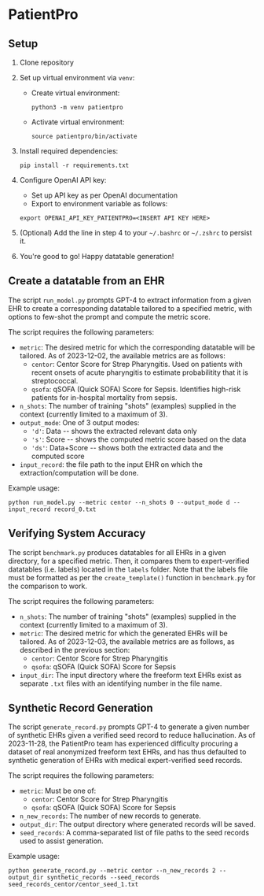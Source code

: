 # PatientPro

## Setup
1. Clone repository
2. Set up virtual environment via `venv`:
    -  Create virtual environment: 
        ```
        python3 -m venv patientpro
        ```
    - Activate virtual environment:
        ```
        source patientpro/bin/activate
        ```
3. Install required dependencies:
    ```
    pip install -r requirements.txt
    ```
4. Configure OpenAI API key:
    - Set up API key as per OpenAI documentation 
    - Export to environment variable as follows:
    ```
    export OPENAI_API_KEY_PATIENTPRO=<INSERT API KEY HERE>
    ```
5. (Optional) Add the line in step 4 to your `~/.bashrc` or `~/.zshrc` to persist it.

5. You're good to go! Happy datatable generation!

## Create a datatable from an EHR
The script `run_model.py` prompts GPT-4 to extract information from a given EHR to create a corresponding datatable tailored to a specified metric, with options to few-shot the prompt and compute the metric score. 

The script requires the following parameters:
- `metric`: The desired metric for which the corresponding datatable will be tailored. As of 2023-12-02, the available metrics are as follows:
    - `centor`: Centor Score for Strep Pharyngitis. Used on patients with recent onsets of acute pharyngitis to estimate probabilitity that it is streptococcal.
    - `qsofa`: qSOFA (Quick SOFA) Score for Sepsis. Identifies high-risk patients for in-hospital mortality from sepsis. 
- `n_shots`: The number of training "shots" (examples) supplied in the context (currently limited to a maximum of 3).
- `output_mode`: One of 3 output modes:
  - `'d'`: Data -- shows the extracted relevant data only
  - `'s'`: Score -- shows the computed metric score based on the data
  - `'ds'`: Data+Score -- shows both the extracted data and the computed score
- `input_record`: the file path to the input EHR on which the extraction/computation will be done.

Example usage:
```
python run_model.py --metric centor --n_shots 0 --output_mode d --input_record record_0.txt
```

## Verifying System Accuracy

The script `benchmark.py` produces datatables for all EHRs in a given directory, for a specified metric. Then, it compares them to expert-verified datatables (i.e. labels) located in the `labels` folder. Note that the labels file must be formatted as per the `create_template()` function in `benchmark.py` for the comparison to work.

The script requires the following parameters:

- `n_shots`: The number of training "shots" (examples) supplied in the context (currently limited to a maximum of 3).
- `metric`: The desired metric for which the generated EHRs will be tailored. As of 2023-12-03, the available metrics are as follows, as described in the previous section:
    - `centor`: Centor Score for Strep Pharyngitis
    - `qsofa`: qSOFA (Quick SOFA) Score for Sepsis
- `input_dir`: The input directory where the freeform text EHRs exist as separate `.txt` files with an identifying number in the file name.


## Synthetic Record Generation
The script `generate_record.py` prompts GPT-4 to generate a given number of synthetic EHRs given a verified seed record to reduce hallucination. As of 2023-11-28, the PatientPro team has experienced difficulty procuring a dataset of real anonymized freeform text EHRs, and has thus defaulted to synthetic generation of EHRs with medical expert-verified seed records.

The script requires the following parameters:

- `metric`: Must be one of:
    - `centor`: Centor Score for Strep Pharyngitis
    - `qsofa`: qSOFA (Quick SOFA) Score for Sepsis
- `n_new_records`: The number of new records to generate.
- `output_dir`: The output directory where generated records will be saved.
- `seed_records`: A comma-separated list of file paths to the seed records used to assist generation.

Example usage:
```
python generate_record.py --metric centor --n_new_records 2 --output_dir synthetic_records --seed_records seed_records_centor/centor_seed_1.txt
```



